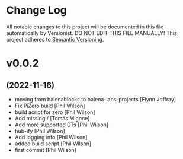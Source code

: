 # Change Log

All notable changes to this project will be documented in this file
automatically by Versionist. DO NOT EDIT THIS FILE MANUALLY!
This project adheres to [Semantic Versioning](http://semver.org/).

# v0.0.2
## (2022-11-16)

* moving from balenablocks to balena-labs-projects [Flynn Joffray]
* Fix PiZero build [Phil Wilson]
* build acript for zero [Phil Wilson]
* Add missing / [Tomás Migone]
* Add more supported DTs [Phil Wilson]
* hub-ify [Phil Wilson]
* Add logging info [Phil Wilson]
* added build script [Phil Wilson]
* first commit [Phil Wilson]
